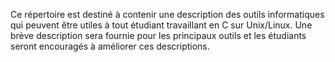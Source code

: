 Ce répertoire est destiné à contenir une description des outils informatiques qui peuvent être utiles à tout étudiant travaillant en C sur Unix/Linux. Une brève description sera fournie pour les principaux outils et les étudiants seront encouragés à améliorer ces descriptions.
